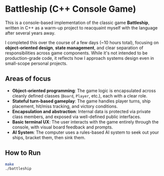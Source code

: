 # Battleship (C++ Console Game)

This is a console-based implementation of the classic game **Battleship**, written in C++ as a warm-up project to reacquaint myself with the language after several years away.

I completed this over the course of a few days (~10 hours total), focusing on **object-oriented design**, **state management**, and clear separation of responsibilities across game components. While it's not intended to be production-grade code, it reflects how I approach systems design even in small-scope personal projects.

## Areas of focus

- **Object-oriented programming**: The game logic is encapsulated across cleanly defined classes (`Board`, `Player`, etc.), each with a clear role.
- **Stateful turn-based gameplay**: The game handles player turns, ship placement, hit/miss tracking, and victory conditions.
- **Encapsulation and abstraction**: Internal data is protected via private class members, and exposed via well-defined public interfaces.
- **Basic terminal UX**: The user interacts with the game entirely through the console, with visual board feedback and prompts.
- **AI System**: The computer uses a rules-based AI system to seek out your ships, bracket them, then sink them.

## How to Run

```bash
make
./battleship
